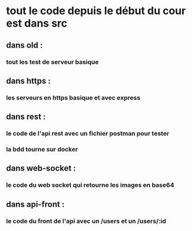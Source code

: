 # tout le code depuis le début du cour est dans src

## dans old : 
### tout les test de serveur basique


## dans https :
### les serveurs en https basique et avec express


## dans rest :
### le code de l'api rest avec un fichier postman pour tester
### la bdd tourne sur docker


## dans web-socket :
### le code du web socket qui retourne les images en base64

## dans api-front :
### le code du front de l'api avec un /users et un /users/:id
